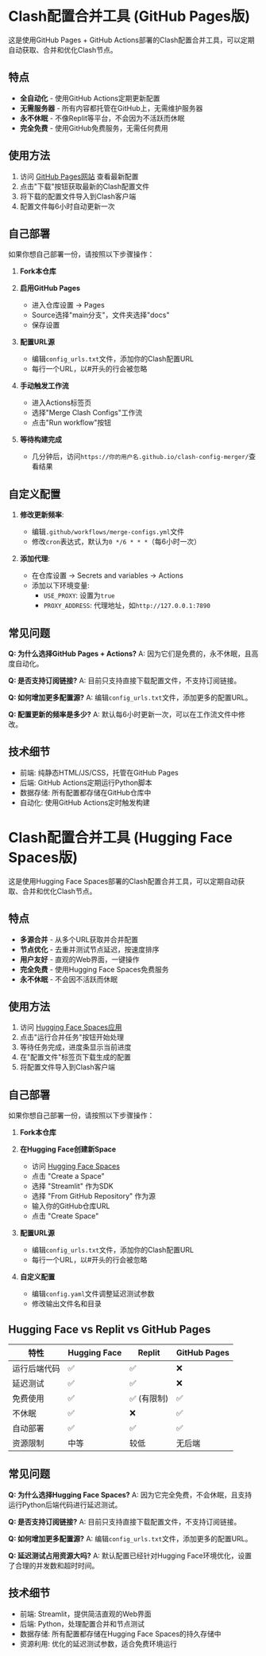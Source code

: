 # Clash配置合并工具 (GitHub Pages版)

这是使用GitHub Pages + GitHub Actions部署的Clash配置合并工具，可以定期自动获取、合并和优化Clash节点。

## 特点

- **全自动化** - 使用GitHub Actions定期更新配置
- **无需服务器** - 所有内容都托管在GitHub上，无需维护服务器
- **永不休眠** - 不像Replit等平台，不会因为不活跃而休眠
- **完全免费** - 使用GitHub免费服务，无需任何费用

## 使用方法

1. 访问 [GitHub Pages网站](https://你的用户名.github.io/clash-config-merger/) 查看最新配置
2. 点击"下载"按钮获取最新的Clash配置文件
3. 将下载的配置文件导入到Clash客户端
4. 配置文件每6小时自动更新一次

## 自己部署

如果你想自己部署一份，请按照以下步骤操作：

1. **Fork本仓库**

2. **启用GitHub Pages**
   - 进入仓库设置 -> Pages
   - Source选择"main分支"，文件夹选择"docs"
   - 保存设置

3. **配置URL源**
   - 编辑`config_urls.txt`文件，添加你的Clash配置URL
   - 每行一个URL，以#开头的行会被忽略

4. **手动触发工作流**
   - 进入Actions标签页
   - 选择"Merge Clash Configs"工作流
   - 点击"Run workflow"按钮

5. **等待构建完成**
   - 几分钟后，访问`https://你的用户名.github.io/clash-config-merger/`查看结果

## 自定义配置

1. **修改更新频率**:
   - 编辑`.github/workflows/merge-configs.yml`文件
   - 修改`cron`表达式，默认为`0 */6 * * *`（每6小时一次）

2. **添加代理**:
   - 在仓库设置 -> Secrets and variables -> Actions
   - 添加以下环境变量:
     - `USE_PROXY`: 设置为`true`
     - `PROXY_ADDRESS`: 代理地址，如`http://127.0.0.1:7890`

## 常见问题

**Q: 为什么选择GitHub Pages + Actions?**
A: 因为它们是免费的，永不休眠，且高度自动化。

**Q: 是否支持订阅链接?**
A: 目前只支持直接下载配置文件，不支持订阅链接。

**Q: 如何增加更多配置源?**
A: 编辑`config_urls.txt`文件，添加更多的配置URL。

**Q: 配置更新的频率是多少?**
A: 默认每6小时更新一次，可以在工作流文件中修改。

## 技术细节

- 前端: 纯静态HTML/JS/CSS，托管在GitHub Pages
- 后端: GitHub Actions定期运行Python脚本
- 数据存储: 所有配置都存储在GitHub仓库中
- 自动化: 使用GitHub Actions定时触发构建

# Clash配置合并工具 (Hugging Face Spaces版)

这是使用Hugging Face Spaces部署的Clash配置合并工具，可以定期自动获取、合并和优化Clash节点。

## 特点

- **多源合并** - 从多个URL获取并合并配置
- **节点优化** - 去重并测试节点延迟，按速度排序
- **用户友好** - 直观的Web界面，一键操作
- **完全免费** - 使用Hugging Face Spaces免费服务
- **永不休眠** - 不会因不活跃而休眠

## 使用方法

1. 访问 [Hugging Face Spaces应用](https://huggingface.co/spaces/你的用户名/clash-config-merger) 
2. 点击"运行合并任务"按钮开始处理
3. 等待任务完成，进度条显示当前进度
4. 在"配置文件"标签页下载生成的配置
5. 将配置文件导入到Clash客户端

## 自己部署

如果你想自己部署一份，请按照以下步骤操作：

1. **Fork本仓库**

2. **在Hugging Face创建新Space**
   - 访问 [Hugging Face Spaces](https://huggingface.co/spaces)
   - 点击 "Create a Space"
   - 选择 "Streamlit" 作为SDK
   - 选择 "From GitHub Repository" 作为源
   - 输入你的GitHub仓库URL
   - 点击 "Create Space"

3. **配置URL源**
   - 编辑`config_urls.txt`文件，添加你的Clash配置URL
   - 每行一个URL，以#开头的行会被忽略

4. **自定义配置**
   - 编辑`config.yaml`文件调整延迟测试参数
   - 修改输出文件名和目录

## Hugging Face vs Replit vs GitHub Pages

| 特性 | Hugging Face | Replit | GitHub Pages |
|------|-------------|--------|-------------|
| 运行后端代码 | ✅ | ✅ | ❌ |
| 延迟测试 | ✅ | ✅ | ❌ |
| 免费使用 | ✅ | ✅ (有限制) | ✅ |
| 不休眠 | ✅ | ❌ | ✅ |
| 自动部署 | ✅ | ✅ | ✅ |
| 资源限制 | 中等 | 较低 | 无后端 |

## 常见问题

**Q: 为什么选择Hugging Face Spaces?**
A: 因为它完全免费，不会休眠，且支持运行Python后端代码进行延迟测试。

**Q: 是否支持订阅链接?**
A: 目前只支持直接下载配置文件，不支持订阅链接。

**Q: 如何增加更多配置源?**
A: 编辑`config_urls.txt`文件，添加更多的配置URL。

**Q: 延迟测试占用资源大吗?**
A: 默认配置已经针对Hugging Face环境优化，设置了合理的并发数和超时时间。

## 技术细节

- 前端: Streamlit，提供简洁直观的Web界面
- 后端: Python，处理配置合并和节点测试
- 数据存储: 所有配置都存储在Hugging Face Spaces的持久存储中
- 资源利用: 优化的延迟测试参数，适合免费环境运行
